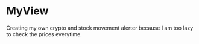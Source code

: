 # MyView

Creating my own crypto and stock movement alerter because I am too lazy to check the prices everytime.
